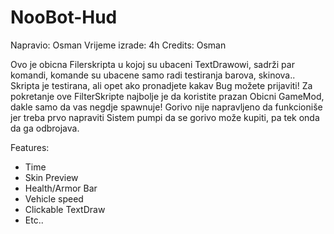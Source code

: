 # NooBot-Hud

Napravio: Osman
Vrijeme izrade: 4h
Credits: Osman

Ovo je obicna Filerskripta u kojoj su ubaceni TextDrawowi, sadrži par komandi, komande su ubacene samo radi testiranja barova, skinova..
Skripta je testirana, ali opet ako pronadjete kakav Bug možete prijaviti!
Za pokretanje ove FilterSkripte najbolje je da koristite prazan Obicni GameMod, dakle samo da vas negdje spawnuje!
Gorivo nije napravljeno da funkcioniše jer treba prvo napraviti Sistem pumpi da se gorivo može kupiti, pa tek onda da ga odbrojava.

Features:
- Time
- Skin Preview
- Health/Armor Bar
- Vehicle speed
- Clickable TextDraw
- Etc..


